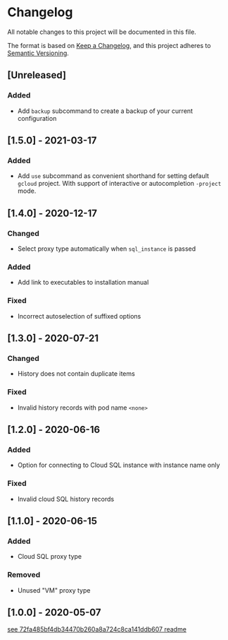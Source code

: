 # Changelog
All notable changes to this project will be documented in this file.

The format is based on [Keep a Changelog](https://keepachangelog.com/en/1.0.0/),
and this project adheres to [Semantic Versioning](https://semver.org/spec/v2.0.0.html).

## [Unreleased]

### Added
- Add `backup` subcommand to create a backup of your current configuration

## [1.5.0] - 2021-03-17
### Added
- Add `use` subcommand as convenient shorthand for setting default `gcloud` project. With support of interactive or autocompletion `-project` mode.

## [1.4.0] - 2020-12-17
### Changed
- Select proxy type automatically when `sql_instance` is passed

### Added
- Add link to executables to installation manual

### Fixed
- Incorrect autoselection of suffixed options

## [1.3.0] - 2020-07-21
### Changed 
- History does not contain duplicate items

### Fixed
- Invalid history records with pod name `<none>`

## [1.2.0] - 2020-06-16
### Added
- Option for connecting to Cloud SQL instance with instance name only

### Fixed
- Invalid cloud SQL history records

## [1.1.0] - 2020-06-15
### Added
- Cloud SQL proxy type

### Removed
- Unused "VM" proxy type

## [1.0.0] - 2020-05-07
[see 72fa485bf4db34470b260a8a724c8ca141ddb607 readme](https://github.com/AckeeCZ/goproxie/blob/72fa485bf4db34470b260a8a724c8ca141ddb607/README.md#user-manual)